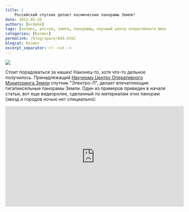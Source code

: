 ```yaml
---
title: |
    Российский спутник делает космические панорамы Земли!
date: 2012-05-26
authors: [mrdekk]
tags: [космос, россия, земля, панорамы, научный центр оперативного мониторинга земли, электро-л]
categories: [Космос]
permalink: /blog/space/645.html
blogcat: Космос
excerpt_separator: <!--cut-->
---
```



![](http://itw66.ru/uploads/images/00/00/01/2012/05/26/0958a0.jpg)


<!--cut-->

Стоит порадоваться за наших! Наконец-то, хотя что-то дельное получилось. Принадлежащий [Научному Центру Оперативного Мониторинга Земли](http://www.ntsomz.ru/electro) спутник "Электро-Л", делает впечатляющие гигапиксельные панорамы Земли. Один из примеров приведен в начале статьи, вот еще видеоролик, сделанный по материалам этих панорам (звезд и городов ночью нет специально):

<iframe width="560" height="315" src="https://www.youtube.com/embed/FGEm30fdRoo" title="YouTube video player" frameborder="0" allow="accelerometer; autoplay; clipboard-write; encrypted-media; gyroscope; picture-in-picture; web-share" allowfullscreen></iframe>
